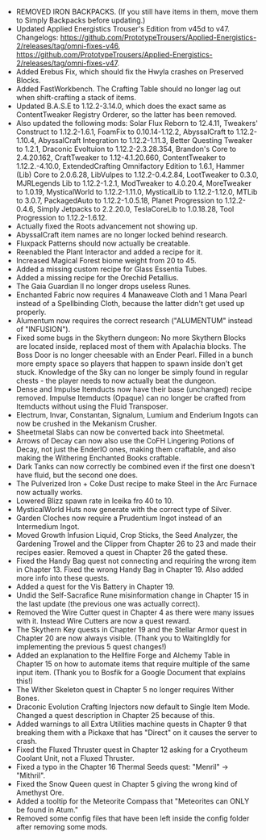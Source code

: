 - REMOVED IRON BACKPACKS. (If you still have items in them, move them to Simply Backpacks before updating.)
- Updated Applied Energistics Trouser's Edition from v45d to v47. Changelogs: https://github.com/PrototypeTrousers/Applied-Energistics-2/releases/tag/omni-fixes-v46, https://github.com/PrototypeTrousers/Applied-Energistics-2/releases/tag/omni-fixes-v47.
- Added Erebus Fix, which should fix the Hwyla crashes on Preserved Blocks.
- Added FastWorkbench. The Crafting Table should no longer lag out when shift-crafting a stack of items.
- Updated B.A.S.E to 1.12.2-3.14.0, which does the exact same as ContentTweaker Registry Orderer, so the latter has been removed.
- Also updated the following mods: Solar Flux Reborn to 12.4.11, Tweakers' Construct to 1.12.2-1.6.1, FoamFix to 0.10.14-1.12.2, AbyssalCraft to 1.12.2-1.10.4, AbyssalCraft Integration to 1.12.2-1.11.3, Better Questing Tweaker to 1.2.1, Draconic Evoltuion to 1.12.2-2.3.28.354, Brandon's Core to 2.4.20.162, CraftTweaker to 1.12-4.1.20.660, ContentTweaker to 1.12.2.-4.10.0, ExtendedCrafting Omnifactory Edition to 1.6.1, Hammer (Lib) Core to 2.0.6.28, LibVulpes to 1.12.2-0.4.2.84, LootTweaker to 0.3.0, MJRLegends Lib to 1.12.2-1.2.1, ModTweaker to 4.0.20.4, MoreTweaker to 1.0.19, MysticalWorld to 1.12.2-1.11.0, MysticalLib to 1.12.2-1.12.0, MTLib to 3.0.7, PackagedAuto to 1.12.2-1.0.5.18, Planet Progression to 1.12.2-0.4.6, Simply Jetpacks to 2.2.20.0, TeslaCoreLib to 1.0.18.28, Tool Progression to 1.12.2-1.6.12.
- Actually fixed the Roots advancement not showing up.
- AbyssalCraft item names are no longer locked behind research.
- Fluxpack Patterns should now actually be creatable.
- Reenabled the Plant Interactor and added a recipe for it.
- Increased Magical Forest biome weight from 20 to 45.
- Added a missing custom recipe for Glass Essentia Tubes.
- Added a missing recipe for the Orechid Petallius.
- The Gaia Guardian II no longer drops useless Runes.
- Enchanted Fabric now requires 4 Manaweave Cloth and 1 Mana Pearl instead of a Spellbinding Cloth, because the latter didn't get used up properly.
- Alumentum now requires the correct research ("ALUMENTUM" instead of "INFUSION").
- Fixed some bugs in the Skythern dungeon: No more Skythern Blocks are located inside, replaced most of them with Apalachia blocks. The Boss Door is no longer cheesable with an Ender Pearl. Filled in a bunch more empty space so players that happen to spawn inside don't get stuck. Knowledge of the Sky can no longer be simply found in regular chests - the player needs to now actually beat the dungeon.
- Dense and Impulse Itemducts now have their base (unchanged) recipe removed. Impulse Itemducts (Opaque) can no longer be crafted from Itemducts without using the Fluid Transposer.
- Electrum, Invar, Constantan, Signalum, Lumium and Enderium Ingots can now be crushed in the Mekanism Crusher.
- Sheetmetal Slabs can now be converted back into Sheetmetal.
- Arrows of Decay can now also use the CoFH Lingering Potions of Decay, not just the EnderIO ones, making them craftable, and also making the Withering Enchanted Books craftable.
- Dark Tanks can now correctly be combined even if the first one doesn't have fluid, but the second one does.
- The Pulverized Iron + Coke Dust recipe to make Steel in the Arc Furnace now actually works.
- Lowered Blizz spawn rate in Iceika fro 40 to 10.
- MysticalWorld Huts now generate with the correct type of Silver.
- Garden Cloches now require a Prudentium Ingot instead of an Intermedium Ingot.
- Moved Growth Infusion Liquid, Crop Sticks, the Seed Analyzer, the Gardening Trowel and the Clipper from Chapter 26 to 23 and made their recipes easier. Removed a quest in Chapter 26 the gated these.
- Fixed the Handy Bag quest not connecting and requiring the wrong item in Chapter 13. Fixed the wrong Handy Bag in Chapter 19. Also added more info into these quests.
- Added a quest for the Vis Battery in Chapter 19.
- Undid the Self-Sacrafice Rune misinformation change in Chapter 15 in the last update (the previous one was actually correct).
- Removed the Wire Cutter quest in Chapter 4 as there were many issues with it. Instead Wire Cutters are now a quest reward.
- The Skythern Key quests in Chapter 19 and the Stellar Armor quest in Chapter 20 are now always visible.
(Thank you to WaitingIdly for implementing the previous 5 quest changes!)
- Added an explanation to the Hellfire Forge and Alchemy Table in Chapter 15 on how to automate items that require multiple of the same input item. (Thank you to Bosfik for a Google Document that explains this!)
- The Wither Skeleton quest in Chapter 5 no longer requires Wither Bones.
- Draconic Evolution Crafting Injectors now default to Single Item Mode. Changed a quest description in Chapter 25 because of this.
- Added warnings to all Extra Utilities machine quests in Chapter 9 that breaking them with a Pickaxe that has "Direct" on it causes the server to crash.
- Fixed the Fluxed Thruster quest in Chapter 12 asking for a Cryotheum Coolant Unit, not a Fluxed Thruster.
- Fixed a typo in the Chapter 16 Thermal Seeds quest: "Menril" -> "Mithril".
- Fixed the Snow Queen quest in Chapter 5 giving the wrong kind of Amethyst Ore.
- Added a tooltip for the Meteorite Compass that "Meteorites can ONLY be found in Atum."
- Removed some config files that have been left inside the config folder after removing some mods.
